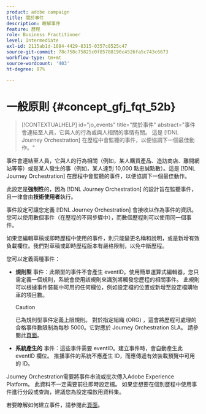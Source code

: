 ```yaml
---
product: adobe campaign
title: 關於事件
description: 瞭解事件
feature: 歷程
role: Business Practitioner
level: Intermediate
exl-id: 2115ab1d-1084-4429-8315-0357c8525c47
source-git-commit: 78c758c75825c0f85788190c4526fa5c743c6673
workflow-type: tm+mt
source-wordcount: '403'
ht-degree: 87%

---
```


# 一般原則 {#concept_gfj_fqt_52b}

>[!CONTEXTUALHELP]
>id="jo_events"
>title="關於事件"
>abstract="事件會連結至人員，它與人的行為或與人相關的事情有關。 這是 [!DNL Journey Orchestration] 在歷程中會監聽的事件，以便協調下一個最佳動作。"

事件會連結至人員，它與人的行為相關（例如，某人購買產品、造訪商店、離開網站等等）或是某人發生的事（例如，某人達到 10,000 點忠誠點數）。這是 [!DNL Journey Orchestration] 在歷程中會監聽的事件，以便協調下一個最佳動作。

此設定是&#x200B;**強制性**&#x200B;的，因為 [!DNL Journey Orchestration] 的設計旨在監聽事件，且一律會由&#x200B;**技術使用者**&#x200B;執行。

事件設定可讓您定義 [!DNL Journey Orchestration] 會接收以作為事件的資訊。您可以使用數個事件（在歷程的不同步驟中），而數個歷程則可以使用同一個事件。

如果您編輯草稿或即時歷程中使用的事件，則只能變更名稱和說明，或是新增有效負載欄位。我們對草稿或即時歷程版本有嚴格限制，以免中斷歷程。

您可以定義兩種事件：

* **規則型** 事件：此類型的事件不會產生 eventID。使用簡單運算式編輯器，您只需定義一個規則，系統會使用該規則來識別將觸發您歷程的相關事件。 此規則可以根據事件裝載中可用的任何欄位，例如設定檔的位置或新增至設定檔購物車的項目數。

   >[!CAUTION]
   >
   >已為規則型事件定義上限規則。 對於指定組織 (ORG) ，這會將歷程可處理的合格事件數限制為每秒 5000。它對應於 Journey Orchestration SLA。 請參閱此[頁面](https://helpx.adobe.com/legal/product-descriptions/journey-orchestration.html)。

* **系統產生的** 事件：這些事件需要 eventID。建立事件時，會自動產生此 eventID 欄位。 推播事件的系統不應產生 ID，而應傳遞有效裝載預覽中可用的 ID。

Journey Orchestration需要將事件串流或批次傳入Adobe Experience Platform。 此資料不一定需要前往即時設定檔。 如果您想要在個別歷程中使用事件進行分段或查詢，建議您為設定檔啟用資料集。

若要瞭解如何建立事件，請參閱此[頁面](../event/about-creating.md)。
